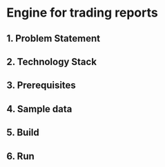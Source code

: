 # Engine for trading reports

## 1. Problem Statement

## 2. Technology Stack 

## 3. Prerequisites

## 4. Sample data

## 5. Build

## 6. Run